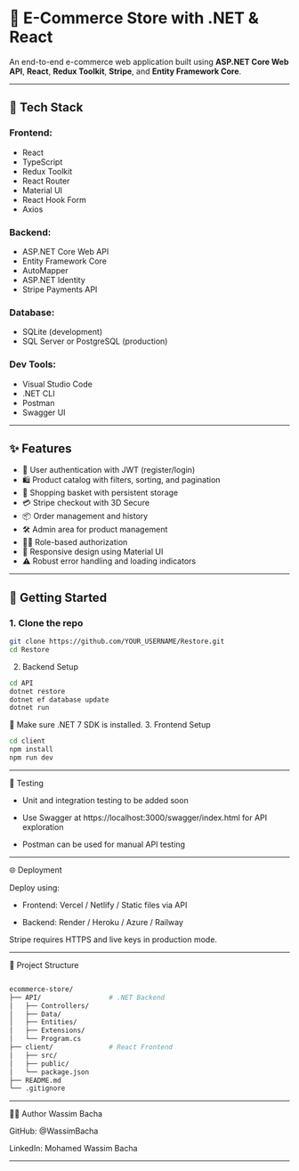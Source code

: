 # 🛒 E-Commerce Store with .NET & React

An end-to-end e-commerce web application built using **ASP.NET Core Web API**, **React**, **Redux Toolkit**, **Stripe**, and **Entity Framework Core**.

---

## 🔧 Tech Stack

### Frontend:
- React 
- TypeScript
- Redux Toolkit
- React Router 
- Material UI
- React Hook Form
- Axios

### Backend:
- ASP.NET Core Web API
- Entity Framework Core
- AutoMapper
- ASP.NET Identity
- Stripe Payments API

### Database:
- SQLite (development)
- SQL Server or PostgreSQL (production)

### Dev Tools:
- Visual Studio Code
- .NET CLI
- Postman
- Swagger UI

---

## ✨ Features

- 🔐 User authentication with JWT (register/login)
- 🛍️ Product catalog with filters, sorting, and pagination
- 🛒 Shopping basket with persistent storage
- 💳 Stripe checkout with 3D Secure
- 📦 Order management and history
- 🛠️ Admin area for product management
- 🧑‍💻 Role-based authorization
- 📱 Responsive design using Material UI
- ⚠️ Robust error handling and loading indicators

---

## 🚀 Getting Started

### 1. Clone the repo

```bash
git clone https://github.com/YOUR_USERNAME/Restore.git
cd Restore
```
2. Backend Setup
```bash
cd API
dotnet restore
dotnet ef database update
dotnet run
```
📌 Make sure .NET 7 SDK is installed.
3. Frontend Setup
```bash
cd client
npm install
npm run dev
```
---
🧪 Testing

- Unit and integration testing to be added soon

- Use Swagger at https://localhost:3000/swagger/index.html for API exploration

- Postman can be used for manual API testing

---

🌐 Deployment

Deploy using:

- Frontend: Vercel / Netlify / Static files via API

- Backend: Render / Heroku / Azure / Railway

Stripe requires HTTPS and live keys in production mode.

---

📁 Project Structure
```bash

ecommerce-store/
├── API/                 # .NET Backend
│   ├── Controllers/
│   ├── Data/
│   ├── Entities/
│   ├── Extensions/
│   └── Program.cs
├── client/              # React Frontend
│   ├── src/
│   ├── public/
│   └── package.json
├── README.md
└── .gitignore
```
---

🙋‍♂️ Author
Wassim Bacha

GitHub: @WassimBacha

LinkedIn: Mohamed Wassim Bacha

---



